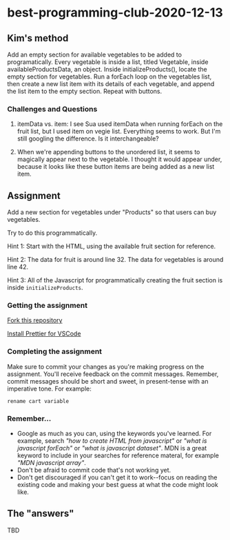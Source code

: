 # best-programming-club-2020-12-13

## Kim's method

Add an empty section for available vegetables to be added to programatically. Every vegetable is inside a list, titled Vegetable, inside availableProductsData, an object. Inside initializeProducts(), locate the empty section for vegetables. Run a forEach loop on the vegetables list, then create a new list item with its details of each vegetable, and append the list item to the empty section. Repeat with buttons.

### Challenges and Questions

1. itemData vs. item: I see Sua used itemData when running forEach on the fruit list, but I used item on vegie list. Everything seems to work. But I'm still googling the difference. Is it interchangeable?

2. When we're appending buttons to the unordered list, it seems to magically appear next to the vegetable. I thought it would appear under, because it looks like these button items are being added as a new list item. 

## Assignment

Add a new section for vegetables under "Products" so that users can buy vegetables.

Try to do this programmatically.

Hint 1: Start with the HTML, using the available fruit section for reference.

Hint 2: The data for fruit is around line 32. The data for vegetables is around line 42.

Hint 3: All of the Javascript for programmatically creating the fruit section is inside `initializeProducts`.

### Getting the assignment

[Fork this repository](https://guides.github.com/activities/forking/)

[Install Prettier for VSCode](https://marketplace.visualstudio.com/items?itemName=esbenp.prettier-vscode)

### Completing the assignment

Make sure to commit your changes as you're making progress on the assignment. You'll receive feedback on the commit messages. Remember, commit messages should be short and sweet, in present-tense with an imperative tone. For example:

```
rename cart variable
```

### Remember...

- Google as much as you can, using the keywords you've learned. For example, search _"how to create HTML from javascript"_ or _"what is javascript forEach"_ or _"what is javascript dataset"_. MDN is a great keyword to include in your searches for reference materal, for example _"MDN javascript array"_.
- Don't be afraid to commit code that's not working yet.
- Don't get discouraged if you can't get it to work--focus on reading the existing code and making your best guess at what the code might look like.

## The "answers"

TBD
